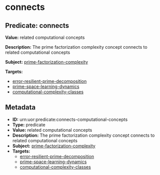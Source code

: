 # connects

## Predicate: connects

**Value:** related computational concepts

**Description:** The prime factorization complexity concept connects to related computational concepts

**Subject:** [prime-factorization-complexity](../Concepts/prime-factorization-complexity.md)

**Targets:**

- [error-resilient-prime-decomposition](../Concepts/error-resilient-prime-decomposition.md)
- [prime-space-learning-dynamics](../Concepts/prime-space-learning-dynamics.md)
- [computational-complexity-classes](../Concepts/computational-complexity-classes.md)

## Metadata

- **ID:** urn:uor:predicate:connects-computational-concepts
- **Type:** predicate
- **Value:** related computational concepts
- **Description:** The prime factorization complexity concept connects to related computational concepts
- **Subject:** [prime-factorization-complexity](../Concepts/prime-factorization-complexity.md)
- **Targets:**
  - [error-resilient-prime-decomposition](../Concepts/error-resilient-prime-decomposition.md)
  - [prime-space-learning-dynamics](../Concepts/prime-space-learning-dynamics.md)
  - [computational-complexity-classes](../Concepts/computational-complexity-classes.md)
